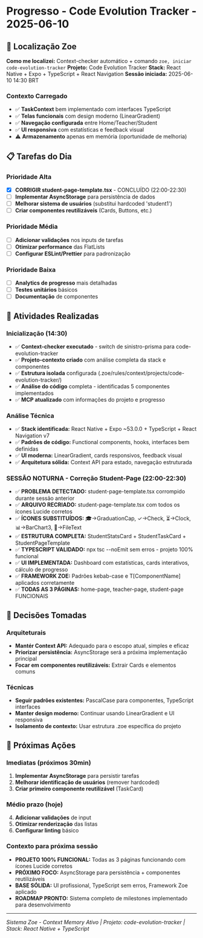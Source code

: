 # Progresso - Code Evolution Tracker - 2025-06-10

## 🎯 Localização Zoe

**Como me localizei:** Context-checker automático + comando `zoe, iniciar code-evolution-tracker`
**Projeto:** Code Evolution Tracker
**Stack:** React Native + Expo + TypeScript + React Navigation
**Sessão iniciada:** 2025-06-10 14:30 BRT

### Contexto Carregado
- ✅ **TaskContext** bem implementado com interfaces TypeScript
- ✅ **Telas funcionais** com design moderno (LinearGradient)
- ✅ **Navegação configurada** entre Home/Teacher/Student
- ✅ **UI responsiva** com estatísticas e feedback visual
- ⚠️ **Armazenamento** apenas em memória (oportunidade de melhoria)

## 📋 Tarefas do Dia

### Prioridade Alta
- [x] **CORRIGIR student-page-template.tsx** - CONCLUÍDO (22:00-22:30)
- [ ] **Implementar AsyncStorage** para persistência de dados
- [ ] **Melhorar sistema de usuários** (substitui hardcoded 'student1')
- [ ] **Criar componentes reutilizáveis** (Cards, Buttons, etc.)

### Prioridade Média  
- [ ] **Adicionar validações** nos inputs de tarefas
- [ ] **Otimizar performance** das FlatLists
- [ ] **Configurar ESLint/Prettier** para padronização

### Prioridade Baixa
- [ ] **Analytics de progresso** mais detalhadas
- [ ] **Testes unitários** básicos
- [ ] **Documentação** de componentes

## 🔄 Atividades Realizadas

### Inicialização (14:30)
- ✅ **Context-checker executado** - switch de sinistro-prisma para code-evolution-tracker
- ✅ **Projeto-contexto criado** com análise completa da stack e componentes
- ✅ **Estrutura isolada** configurada (.zoe/rules/context/projects/code-evolution-tracker/)
- ✅ **Análise do código** completa - identificadas 5 componentes implementados
- ✅ **MCP atualizado** com informações do projeto e progresso

### Análise Técnica
- ✅ **Stack identificada:** React Native + Expo ~53.0.0 + TypeScript + React Navigation v7
- ✅ **Padrões de código:** Functional components, hooks, interfaces bem definidas
- ✅ **UI moderna:** LinearGradient, cards responsivos, feedback visual
- ✅ **Arquitetura sólida:** Context API para estado, navegação estruturada

### SESSÃO NOTURNA - Correção Student-Page (22:00-22:30)
- ✅ **PROBLEMA DETECTADO:** student-page-template.tsx corrompido durante sessão anterior
- ✅ **ARQUIVO RECRIADO:** student-page-template.tsx com todos os ícones Lucide corretos
- ✅ **ÍCONES SUBSTITUÍDOS:** 🎓→GraduationCap, ✓→Check, ⏳→Clock, 📊→BarChart3, 📝→FileText
- ✅ **ESTRUTURA COMPLETA:** StudentStatsCard + StudentTaskCard + StudentPageTemplate
- ✅ **TYPESCRIPT VALIDADO:** npx tsc --noEmit sem erros - projeto 100% funcional
- ✅ **UI IMPLEMENTADA:** Dashboard com estatísticas, cards interativos, cálculo de progresso
- ✅ **FRAMEWORK ZOE:** Padrões kebab-case e T[ComponentName] aplicados corretamente
- ✅ **TODAS AS 3 PÁGINAS:** home-page, teacher-page, student-page FUNCIONAIS

## 📝 Decisões Tomadas

### Arquiteturais
- **Mantér Context API:** Adequado para o escopo atual, simples e eficaz
- **Priorizar persistência:** AsyncStorage será a próxima implementação principal
- **Focar em componentes reutilizáveis:** Extrair Cards e elementos comuns

### Técnicas
- **Seguir padrões existentes:** PascalCase para componentes, TypeScript interfaces
- **Manter design moderno:** Continuar usando LinearGradient e UI responsiva
- **Isolamento de contexto:** Usar estrutura .zoe específica do projeto

## 🚀 Próximas Ações

### Imediatas (próximos 30min)
1. **Implementar AsyncStorage** para persistir tarefas
2. **Melhorar identificação de usuários** (remover hardcoded)
3. **Criar primeiro componente reutilizável** (TaskCard)

### Médio prazo (hoje)
4. **Adicionar validações** de input
5. **Otimizar renderização** das listas
6. **Configurar linting** básico

### Contexto para próxima sessão
- **PROJETO 100% FUNCIONAL:** Todas as 3 páginas funcionando com ícones Lucide corretos
- **PRÓXIMO FOCO:** AsyncStorage para persistência + componentes reutilizáveis
- **BASE SÓLIDA:** UI profissional, TypeScript sem erros, Framework Zoe aplicado
- **ROADMAP PRONTO:** Sistema completo de milestones implementado para desenvolvimento

---

*Sistema Zoe - Context Memory Ativo | Projeto: code-evolution-tracker | Stack: React Native + TypeScript* 
